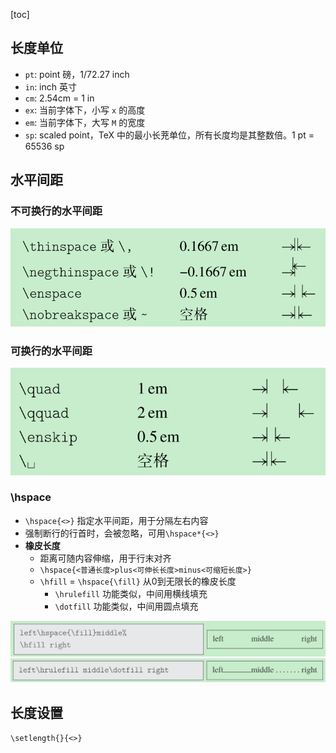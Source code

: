 [toc]

## 长度单位

- `pt`: point 磅，1/72.27 inch
- `in`: inch 英寸
- `cm`: 2.54cm = 1 in
- `ex`: 当前字体下，小写 `x` 的高度
- `em`: 当前字体下，大写 `M` 的宽度
- `sp`: scaled point，TeX 中的最小长茺单位，所有长度均是其整数倍。1 pt = 65536 sp

## 水平间距

### 不可换行的水平间距

![不可换行水平间距](../img/水平间距1.png)

### 可换行的水平间距

![可换行水平间距](../img/水平间距2.png)

### \hspace

- `\hspace{<>}` 指定水平间距，用于分隔左右内容
- 强制断行的行首时，会被忽略，可用`\hspace*{<>}`
- **橡皮长度**
  - 距离可随内容伸缩，用于行末对齐
  - `\hspace{<普通长度>plus<可伸长长度>minus<可缩短长度>}`
  - `\hfill` = `\hspace{\fill}` 从0到无限长的橡皮长度
    + `\hrulefill` 功能类似，中间用横线填充
    + `\dotfill` 功能类似，中间用圆点填充

![hfill](../img/hfill.png)
![dotfill](../img/dotfill.png)

## 长度设置

`\setlength{}{<>}`
